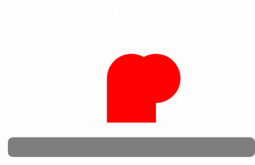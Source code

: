 # Kalplerin-Krali-esi
<!DOCTYPE html>
<html lang="ar">
<head>
  <meta charset="UTF-8">
  <title>meriam - أحبك بكل لغات العالم</title>
  <style>
    body {
      /* إضافة صورة خلفية معبرة عن الحب */
      background-image: url('https://www.pexels.com/tr-tr/fotograf/kalp-seklindeki-kirmizi-neon-tabela-887349/'); /* استبدل الرابط بالصورة المناسبة */
      background-size: cover; /* لتغطية كامل الشاشة */
      background-position: center; /* لتمركز الصورة */
      background-repeat: no-repeat; /* لمنع تكرار الصورة */
      font-family: Arial, sans-serif;
      direction: rtl;
      text-align: center;
      margin: 0;
      padding: 0;
      color: #fff; /* تغيير لون النص إلى أبيض ليكون واضحًا على الخلفية */
    }
    /* زر القلب */
    .heart-button {
      background: red;
      border: none;
      width: 100px;
      height: 90px;
      position: relative;
      cursor: pointer;
      outline: none;
      margin-top: 100px;
    }
    .heart-button:before,
    .heart-button:after {
      content: "";
      background: red;
      border-radius: 50%;
      width: 100px;
      height: 100px;
      position: absolute;
      top: -50px;
    }
    .heart-button:before {
      left: 0;
    }
    .heart-button:after {
      left: 50px;
    }
    /* مظهر منطقة العرض */
    #output {
      margin-top: 30px;
      font-size: 20px;
      line-height: 1.6;
      color: #fff; /* تغيير لون النص إلى أبيض */
      max-width: 600px;
      margin-left: auto;
      margin-right: auto;
      padding: 20px;
      background-color: rgba(0, 0, 0, 0.5); /* خلفية شبه شفافة للنص */
      border-radius: 10px; /* إضافة حدود مستديرة */
    }
  </style>
</head>
<body>
  <button class="heart-button" onclick="showLove()"></button>
  <div id="output"></div>
  <script>
    function showLove() {
      // قائمة ترجمات عبارة "أحبك" بلغات متعددة
      var translations = [
        "I love you",               // English
        "Te amo",                   // Spanish
        "Je t'aime",                // French
        "Ti amo",                   // Italian
        "Ich liebe dich",           // German
        "Eu te amo",                // Portuguese
        "Я тебя люблю",             // Russian
        "我爱你",                   // Chinese (Simplified)
        "愛してる",                 // Japanese
        "사랑해",                  // Korean
        "मैं तुमसे प्यार करता हूँ",   // Hindi (masculine)
        "أحبك",                    // Arabic
        "Seni seviyorum",           // Turkish
        "Te iubesc",                // Romanian
        "Kocham cię",               // Polish
        "Ani ohev otach",           // Hebrew (male to female)
        "Aš tave myliu"             // Lithuanian
      ];
      
      // دمج كل عبارة مع الاسم "meriam"
      var result = "";
      for (var i = 0; i < translations.length; i++) {
        result += "meriam: " + translations[i] + "<br>";
      }
      
      // عرض النتيجة في عنصر #output
      document.getElementById("output").innerHTML = result;
    }
  </script>
</body>
</html>

